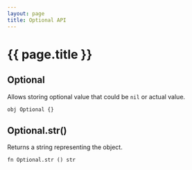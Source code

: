```yaml
---
layout: page
title: Optional API
---
```


# {{ page.title }}

## Optional
Allows storing optional value that could be `nil` or actual value.

```the
obj Optional {}
```

## Optional.str()
Returns a string representing the object.

```the
fn Optional.str () str
```
